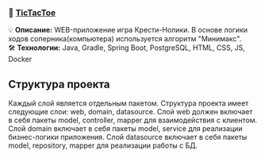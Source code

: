 ### 📌 [TicTacToe](https://github.com/avsolon/tictactoe)
💡 **Описание:** WEB-приложение игра Крести-Нолики. В основе логики ходов соперника(компьютера) используется алгоритм "Минимакс".<br>
🛠️ **Технологии:** Java, Gradle, Spring Boot, PostgreSQL, HTML, CSS, JS, Docker<br>

## Структура проекта

Каждый слой является отдельным пакетом.
Структура проекта имеет следующие слои: web, domain, datasource.
Слой web должен включает в себя пакеты model, controller, mapper для взаимодействия с клиентом.
Слой domain включает в себя пакеты model, service для реализации бизнес-логики приложения.
Слой datasource включает в себя пакеты model, repository, mapper для реализации работы с БД.


